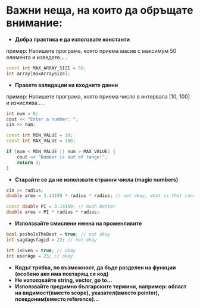 # Важни неща, на които да обръщате внимание: 

* <strong> Добра практика е да използвате константи </strong>

пример: Напишете програма, която приема масив с максимум 50 елемента и изведете... .

```cpp
const int MAX_ARRAY_SIZE = 50;
int array[maxArraySize];
```

* <strong> Правете валидации на входните данни </strong>

пример: Напишете програма, която приема число в интервала [10, 100] и изчислява... .

```cpp
int num = 0;
cout << "Enter a number: ";
cin >> num;

const int MIN_VALUE = 10;
const int MAX_VALUE = 100;

if (num < MIN_VALUE || num > MAX_VALUE) {
    cout << "Number is out of range!";
    return 3;
}
```

* <strong> Старайте се да не използвате странни числа (magic numbers) </strong>

```cpp
cin >> radius;
double area = 3.14159 * radius * radius; // not okay, what is that random number 3.14159

const double PI = 3.14159; // much better
double area = PI * radius * radius;
```

* <strong> Използвайте смислени имена на променливите </strong>

```cpp
bool peshoIsTheBest = true; // not okay
int sagdagsfagid = 23; // not okay

int isEven = true; // okay
int userAge = 23; // okay
```

* <strong> Кодът трябва, по възможност, да бъде разделен на функции (особено ако има повтарящ се код) </strong>
* <strong> Не използвайте string, vector, go to... </strong>
* <strong> Използвайте предимно българските термини, например: област на видимост(вместо scope), указател(вместо pointer), псевдоним(вместо reference)... </strong>